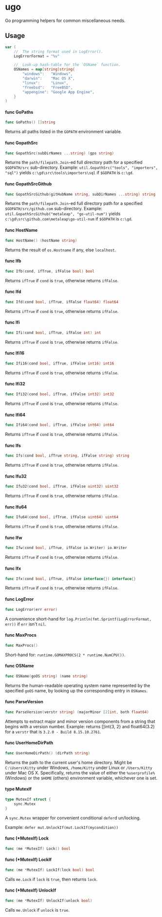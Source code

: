 # ugo

Go programming helpers for common miscellaneous needs.

## Usage

```go
var (
	//	The string format used in LogError().
	LogErrorFormat = "%v"

	//	Look-up hash-table for the `OSName` function.
	OSNames = map[string]string{
		"windows":   "Windows",
		"darwin":    "Mac OS X",
		"linux":     "Linux",
		"freebsd":   "FreeBSD",
		"appengine": "Google App Engine",
	}
)
```

#### func  GoPaths

```go
func GoPaths() []string
```
Returns all paths listed in the `GOPATH` environment variable.

#### func  GopathSrc

```go
func GopathSrc(subDirNames ...string) (gps string)
```
Returns the `path/filepath.Join`-ed full directory path for a specified
`$GOPATH/src` sub-directory. Example: `util.GopathSrc("tools", "importers",
"sql")` yields `c:\gd\src\tools\importers\sql` if `$GOPATH` is `c:\gd`.

#### func  GopathSrcGithub

```go
func GopathSrcGithub(gitHubName string, subDirNames ...string) string
```
Returns the `path/filepath.Join`-ed full directory path for a specified
`$GOPATH/src/github.com` sub-directory. Example:
`util.GopathSrcGithub("metaleap", "go-util-num")` yields
`c:\gd\src\github.com\metaleap\go-util-num` if `$GOPATH` is `c:\gd`.

#### func  HostName

```go
func HostName() (hostName string)
```
Returns the result of `os.Hostname` if any, else `localhost`.

#### func  Ifb

```go
func Ifb(cond, ifTrue, ifFalse bool) bool
```
Returns `ifTrue` if `cond` is `true`, otherwise returns `ifFalse`.

#### func  Ifd

```go
func Ifd(cond bool, ifTrue, ifFalse float64) float64
```
Returns `ifTrue` if `cond` is `true`, otherwise returns `ifFalse`.

#### func  Ifi

```go
func Ifi(cond bool, ifTrue, ifFalse int) int
```
Returns `ifTrue` if `cond` is `true`, otherwise returns `ifFalse`.

#### func  Ifi16

```go
func Ifi16(cond bool, ifTrue, ifFalse int16) int16
```
Returns `ifTrue` if `cond` is `true`, otherwise returns `ifFalse`.

#### func  Ifi32

```go
func Ifi32(cond bool, ifTrue, ifFalse int32) int32
```
Returns `ifTrue` if `cond` is `true`, otherwise returns `ifFalse`.

#### func  Ifi64

```go
func Ifi64(cond bool, ifTrue, ifFalse int64) int64
```
Returns `ifTrue` if `cond` is `true`, otherwise returns `ifFalse`.

#### func  Ifs

```go
func Ifs(cond bool, ifTrue string, ifFalse string) string
```
Returns `ifTrue` if `cond` is `true`, otherwise returns `ifFalse`.

#### func  Ifu32

```go
func Ifu32(cond bool, ifTrue, ifFalse uint32) uint32
```
Returns `ifTrue` if `cond` is `true`, otherwise returns `ifFalse`.

#### func  Ifu64

```go
func Ifu64(cond bool, ifTrue, ifFalse uint64) uint64
```
Returns `ifTrue` if `cond` is `true`, otherwise returns `ifFalse`.

#### func  Ifw

```go
func Ifw(cond bool, ifTrue, ifFalse io.Writer) io.Writer
```
Returns `ifTrue` if `cond` is `true`, otherwise returns `ifFalse`.

#### func  Ifx

```go
func Ifx(cond bool, ifTrue, ifFalse interface{}) interface{}
```
Returns `ifTrue` if `cond` is `true`, otherwise returns `ifFalse`.

#### func  LogError

```go
func LogError(err error)
```
A convenience short-hand for `log.Println(fmt.Sprintf(LogErrorFormat, err))` if
`err` isn't `nil`.

#### func  MaxProcs

```go
func MaxProcs()
```
Short-hand for: `runtime.GOMAXPROCS(2 * runtime.NumCPU())`.

#### func  OSName

```go
func OSName(goOS string) (name string)
```
Returns the human-readable operating system name represented by the specified
`goOS` name, by looking up the corresponding entry in `OSNames`.

#### func  ParseVersion

```go
func ParseVersion(verstr string) (majorMinor [2]int, both float64)
```
Attempts to extract major and minor version components from a string that begins
with a version number. Example: returns []int{3, 2} and float64(3.2) for a
`verstr` that is `3.2.0 - Build 8.15.10.2761`.

#### func  UserHomeDirPath

```go
func UserHomeDirPath() (dirPath string)
```
Returns the path to the current user's home directory. Might be `C:\Users\Kitty`
under Windows, `/home/Kitty` under Linux or `/Users/Kitty` under Mac OS X.
Specifically, returns the value of either the `%userprofile%` (Windows) or the
`$HOME` (others) environment variable, whichever one is set.

#### type MutexIf

```go
type MutexIf struct {
	sync.Mutex
}
```

A `sync.Mutex` wrapper for convenient conditional `defer`d un/locking.

Example: `defer mut.UnlockIf(mut.LockIf(mycondition))`

#### func (*MutexIf) Lock

```go
func (me *MutexIf) Lock() bool
```

#### func (*MutexIf) LockIf

```go
func (me *MutexIf) LockIf(lock bool) bool
```
Calls `me.Lock` if `lock` is `true`, then returns `lock`.

#### func (*MutexIf) UnlockIf

```go
func (me *MutexIf) UnlockIf(unlock bool)
```
Calls `me.Unlock` if `unlock` is `true`.
